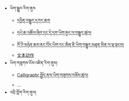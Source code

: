 - ཡིག་སྒྱུར་རིག་ནུས
  - [དབྱིན་བསྒྱུར་དཀར་ཆག](mt/boen-catalog.md)
  - [དཔེ་ཆ་འཚོལ་ཞིབ་དང་དེ་དག་ཡིག་རྐྱང་ལ་བསྒྱུར་ཚུལ།](mt/bo-versions.md)
  - [ཁོ་ཌི་མཉེན་ཆས་ནང་བོད་ཡིག་དང་ཨིན་ཇི་ཡིག་བསྒྱུར་མཐུན་མིན་ལ་ལྟ་སྟངས།](mt/proofreading-alignment.md)
  - [文本动作](quick-start/actions.md)
- ཡིག་གཟུགས་ངོས་འཛིན་རིག་ནུས།
  - [Calligraphr སྤྱོད་ནས་ཡིག་གཟུགས་བཟོས་ཚུལ།](ocr/new-font-with-calligraphr.md)
  - ...
- འབྲི་ཀློག་རིག་ནུས།

